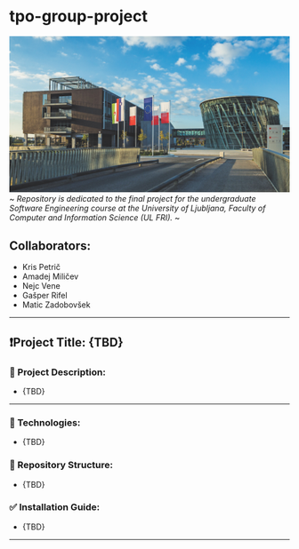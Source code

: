 # tpo-group-project
![UL FRI](res/img/fri-outside.jpg)
~
*Repository is dedicated to the final project for the undergraduate Software Engineering course at the University of Ljubljana, Faculty of Computer and Information Science (UL FRI).*
~


## Collaborators:
- Kris Petrič
- Amadej Miličev
- Nejc Vene
- Gašper Rifel
- Matic Zadobovšek

---

## ❗Project Title: {TBD}

### 📝 Project Description: 
- {TBD}

---

### 🚀 Technologies: 
- {TBD}

### 🔖 Repository Structure: 
- {TBD}

### ✅ Installation Guide: 
- {TBD}

---
